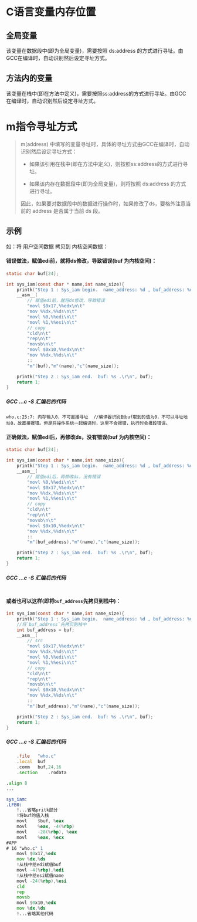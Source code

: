 # C语言变量内存位置
## 全局变量
该变量在数据段中(即为全局变量)，需要按照 ds:address 的方式进行寻址。由GCC在编译时，自动识别然后设定寻址方式。
## 方法内的变量
该变量在栈中(即在方法中定义)，需要按照ss:address的方式进行寻址。由GCC在编译时，自动识别然后设定寻址方式。
# m指令寻址方式
> m(address) 中填写的变量寻址时，具体的寻址方式由GCC在编译时，自动识别然后设定寻址方式：
> - 如果该引用在栈中(即在方法中定义)，则按照ss:address的方式进行寻址。
> 
> - 如果该内存在数据段中(即为全局变量)，则将按照 ds:address 的方式进行寻址。
> 
> 因此，如果要对数据段中的数据进行操作时，如果修改了ds，要格外注意当前的 address 是否属于当前 ds 段。

## 示例
如：将 用户空间数据 拷贝到 内核空间数据：

#### 错误做法，赋值edi前，就将ds修改，导致错误(buf 为内核空间)：

```c
static char buf[24];

int sys_iam(const char * name,int name_size){
	printk("Step 1 : Sys_iam begin.  name_address: %d , buf_address: %d , name_size: %d,buf: %s.\r\n", name,buf, name_size,buf);
	__asm__(
		// 赋值edi前，就将ds修改，导致错误
		"movl $0x17,%%edx\n\t"
		"mov %%dx,%%ds\n\t"
		"movl %0,%%edi\n\t"
		"movl %1,%%esi\n\t"
		// copy
		"cld\n\t"
		"rep\n\t"
		"movsb\n\t"
		"movl $0x10,%%edx\n\t"
		"mov %%dx,%%ds\n\t"
		::
		"m"(buf),"m"(name),"c"(name_size));	

	printk("Step 2 : Sys_iam end.  buf: %s .\r\n", buf);
	return 1;
}
```

##### GCC ...c -S 汇编后的代码
```
who.c:25:7: 内存输入0，不可直接寻址  //编译器识别到buf取到的值为0，不可以寻址地址0，故直接报错。但是将操作系统一起编译时，这里不会报错，执行时会报段错误。
```

#### 正确做法，赋值edi后，再修改ds，没有错误(buf 为内核空间)：

```c
static char buf[24];

int sys_iam(const char * name,int name_size){
	printk("Step 1 : Sys_iam begin.  name_address: %d , buf_address: %d , name_size: %d,buf: %s.\r\n", name,buf, name_size,buf);
	__asm__(
		// 赋值edi后，再修改ds，没有错误
		"movl %0,%%edi\n\t"
		"movl $0x17,%%edx\n\t"
		"mov %%dx,%%ds\n\t"
		"movl %1,%%esi\n\t"
		// copy
		"cld\n\t"
		"rep\n\t"
		"movsb\n\t"
		"movl $0x10,%%edx\n\t"
		"mov %%dx,%%ds\n\t"
		::
		"m"(buf_address),"m"(name),"c"(name_size));	

	printk("Step 2 : Sys_iam end.  buf: %s .\r\n", buf);
	return 1;
}
```

##### GCC ...c -S 汇编后的代码
```
```

#### 或者也可以这样(即将`buf_address`先拷贝到栈中)：
```c
int sys_iam(const char * name,int name_size){
	printk("Step 1 : Sys_iam begin.  name_address: %d , buf_address: %d , name_size: %d,buf: %s.\r\n", name,buf, name_size,buf);
	//将`buf_address`先拷贝到栈中
	int buf_address = buf;
	__asm__(
		// src
		"movl $0x17,%%edx\n\t"
		"mov %%dx,%%ds\n\t"
		"movl %0,%%edi\n\t"
		"movl %1,%%esi\n\t"
		// copy
		"cld\n\t"
		"rep\n\t"
		"movsb\n\t"
		"movl $0x10,%%edx\n\t"
		"mov %%dx,%%ds\n\t"
		::
		"m"(buf_address),"m"(name),"c"(name_size));	

	printk("Step 2 : Sys_iam end.  buf: %s .\r\n", buf);
	return 1;
}
```
##### GCC ...c -S 汇编后的代码
```asm
	.file	"who.c"
	.local	buf
	.comm	buf,24,16
	.section	.rodata

.align 8
...

sys_iam:
.LFB0:
	!...省略pritk部分
	!将buf的值入栈
	movl	$buf, %eax
	movl	%eax, -4(%rbp)
	movl	-28(%rbp), %eax
	movl	%eax, %ecx
#APP
# 16 "who.c" 1
	movl $0x17,%edx
	mov %dx,%ds
	!从栈中给edi赋值buf
	movl -4(%rbp),%edi
	!从栈中给esi赋值name
	movl -24(%rbp),%esi
	cld
	rep
	movsb
	movl $0x10,%edx
	mov %dx,%ds
	!...省略其他代码
```
